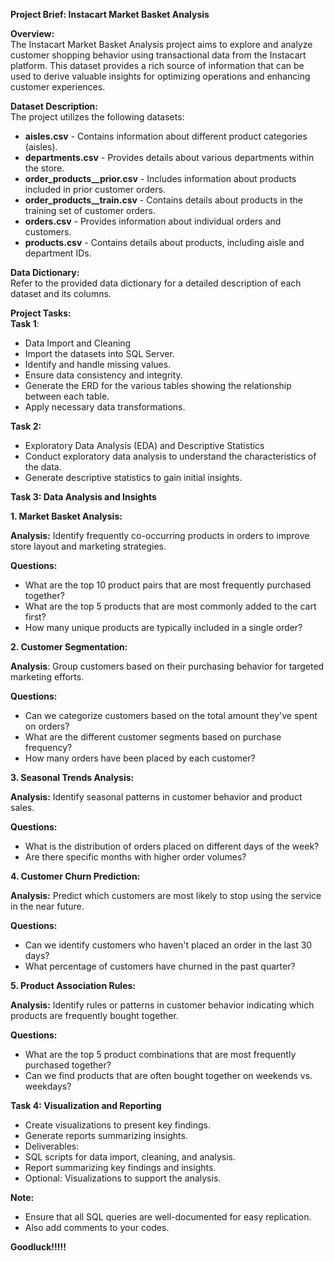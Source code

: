 **Project Brief: Instacart Market Basket Analysis**

**Overview:**  
The Instacart Market Basket Analysis project aims to explore and analyze customer shopping behavior using transactional data from the Instacart platform. This dataset provides a rich source of information that can be used to derive valuable insights for optimizing operations and enhancing customer experiences.

**Dataset Description:**  
The project utilizes the following datasets:

* **aisles.csv** \- Contains information about different product categories (aisles).  
* **departments.csv** \- Provides details about various departments within the store.  
* **order\_products\_\_prior.csv** \- Includes information about products included in prior customer orders.  
* **order\_products\_\_train.csv** \- Contains details about products in the training set of customer orders.  
* **orders.csv** \- Provides information about individual orders and customers.  
* **products.csv** \- Contains details about products, including aisle and department IDs.

**Data Dictionary:**  
Refer to the provided data dictionary for a detailed description of each dataset and its columns.

**Project Tasks:**  
**Task 1**: 

* Data Import and Cleaning  
* Import the datasets into SQL Server.  
* Identify and handle missing values.  
* Ensure data consistency and integrity.  
* Generate the ERD for the various tables showing the relationship between each table.  
* Apply necessary data transformations.

**Task 2:** 

* Exploratory Data Analysis (EDA) and Descriptive Statistics  
* Conduct exploratory data analysis to understand the characteristics of the data.  
* Generate descriptive statistics to gain initial insights.

**Task 3: Data Analysis and Insights**

**1\. Market Basket Analysis:**

**Analysis:** Identify frequently co-occurring products in orders to improve store layout and marketing strategies.

**Questions:**

* What are the top 10 product pairs that are most frequently purchased together?  
* What are the top 5 products that are most commonly added to the cart first?  
* How many unique products are typically included in a single order?

**2\. Customer Segmentation:**

**Analysis**: Group customers based on their purchasing behavior for targeted marketing efforts.

**Questions:**

* Can we categorize customers based on the total amount they've spent on orders?  
* What are the different customer segments based on purchase frequency?  
* How many orders have been placed by each customer?

**3\. Seasonal Trends Analysis:**

**Analysis:** Identify seasonal patterns in customer behavior and product sales.

**Questions:**

* What is the distribution of orders placed on different days of the week?  
* Are there specific months with higher order volumes?

**4\. Customer Churn Prediction:**

**Analysis:** Predict which customers are most likely to stop using the service in the near future.

**Questions:**

* Can we identify customers who haven't placed an order in the last 30 days?  
* What percentage of customers have churned in the past quarter?

**5\. Product Association Rules:**

**Analysis:** Identify rules or patterns in customer behavior indicating which products are frequently bought together.

**Questions:**

* What are the top 5 product combinations that are most frequently purchased together?  
* Can we find products that are often bought together on weekends vs. weekdays?

**Task 4: Visualization and Reporting**

* Create visualizations to present key findings.  
* Generate reports summarizing insights.  
* Deliverables:  
* SQL scripts for data import, cleaning, and analysis.  
* Report summarizing key findings and insights.  
* Optional: Visualizations to support the analysis.

**Note:**

* Ensure that all SQL queries are well-documented for easy replication.  
* Also add comments to your codes.

**Goodluck\!\!\!\!\!**